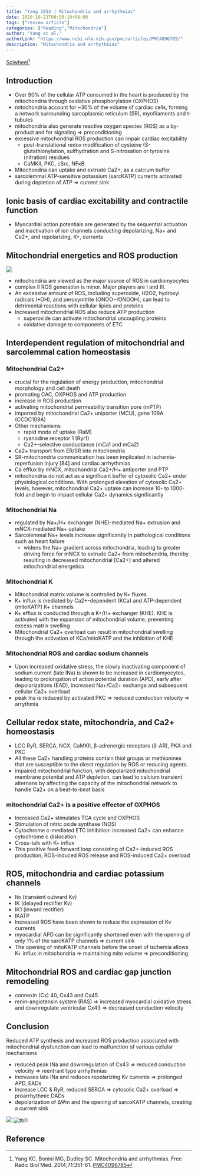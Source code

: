 ```yaml
---
title: "Yang 2014 | Mitochondria and arrhythmias"
date: 2020-10-23T00:58:10+08:00
tags: ["review article"]
categories: ["Reading","Mitochondria"]
author: "Yang et al."
authorLink: "https://www.ncbi.nlm.nih.gov/pmc/articles/PMC4096785/"
description: "Mitochondria and arrhythmias"
---
```


[Sciwheel](https://sciwheel.com/work/#/items/228235)[^Yang2014]

<!--more-->

## Introduction
* Over 90% of the cellular ATP consumed in the heart is produced by the mitochondria through oxidative phosphorylation (OXPHOS)
* mitochondria account for ~30% of the volume of cardiac cells, forming a network surrounding sarcoplasmic reticulum (SR), myofilaments and t-tubules
* mitochondria also generate reactive oxygen species (ROS) as a by-product and for signaling => preconditioning
* excessive mitochondrial ROS production can impair cardiac excitability
    * post-translational redox modification of cysteine (S-glutathionylation, sulfhydration and S-nitrosation or tyrosine (nitration) residues
    * CaMKII, PKC, cSrc, NFκB
* Mitochondria can uptake and extrude Ca2+, as a calcium buffer
* sarcolemmal ATP-sensitive potassium (sarcKATP) currents activated during depletion of ATP => current sink

## Ionic basis of cardiac excitability and contractile function
* Myocardial action potentials are generated by the sequential activation and inactivation of ion channels conducting depolarizing, Na+ and Ca2+, and repolarizing, K+, currents

## Mitochondrial energetics and ROS production
![](https://www.ncbi.nlm.nih.gov/pmc/articles/PMC4096785/bin/nihms584382f1.jpg)
* mitochondria are viewed as the major source of ROS in cardiomyocytes
* complex II ROS generation is minor. Major players are I and III.
* An excessive amount of ROS, including superoxide, H2O2, hydroxyl radicals (•OH), and peroxynitrite (ONOO−/ONOOH), can lead to detrimental reactions with cellular lipids and proteins
* Increased mitochondrial ROS also reduce ATP production
    * superoxide can activate mitochondrial uncoupling proteins
    * oxidative damage to components of ETC
## Interdependent regulation of mitochondrial and sarcolemmal cation homeostasis
### Mitochondrial Ca2+
* crucial for the regulation of energy production, mitochondrial morphology and cell death
* promoting CAC, OXPHOS and ATP production
* increase in ROS production
* activating mitochondrial permeability transition pore (mPTP)
* imported by mitochondrial Ca2+ uniporter (MCU), gene 109A (CCDC109A)
* Other mechanisms
    * rapid mode of uptake (RaM)
    * ryanodine receptor 1 (Ryr1)
    * Ca2+-selective conductance (mCa1 and mCa2)
* Ca2+ transport from ER/SR into mitochondria
* SR-mitochondria communication has been implicated in ischemia-reperfusion injury [84] and cardiac arrhythmias
* Ca efflux by mNCX, mitochondrial Ca2+/H+ antiporter and PTP
* mitochondria do not act as a significant buffer of cytosolic Ca2+ under physiological conditions. With prolonged elevation of cytosolic Ca2+ levels, however, mitochondrial Ca2+ uptake can increase 10- to 1000-fold and begin to impact cellular Ca2+ dynamics significantly

### Mitochondrial Na
* regulated by Na+/H+ exchanger (NHE)-mediated Na+ extrusion and mNCX-mediated Na+ uptake
* Sarcolemmal Na+ levels increase significantly in pathological conditions such as heart failure
    * widens the Na+ gradient across mitochondria, leading to greater driving force for mNCX to extrude Ca2+ from mitochondria, thereby resulting in decreased mitochondrial [Ca2+] and altered mitochondrial energetics

### Mitochondrial K
* Mitochondrial matrix volume is controlled by K+ fluxes
* K+ influx is mediated by Ca2+-dependent (KCa) and ATP-dependent (mitoKATP) K+ channels
* K+ efflux is conducted through a K+/H+ exchanger (KHE). KHE is activated with the expansion of mitochondrial volume, preventing excess matrix swelling
* Mitochondrial Ca2+ overload can result in mitochondrial swelling through the activation of KCa/mitoKATP and the inhibition of KHE

### Mitochondrial ROS and cardiac sodium channels
* Upon increased oxidative stress, the slowly inactivating component of sodium current (late INa) is shown to be increased in cardiomyocytes, leading to prolongation of action potential duration (APD), early after depolarizations (EAD), increased Na+/Ca2+ exchange and subsequent cellular Ca2+ overload
* peak Ina is reduced by activated PKC => reduced conduction velocity => arrythmia

## Cellular redox state, mitochondria, and Ca2+ homeostasis
* LCC RyR, SERCA, NCX, CaMKII, β-adrenergic receptors (β-AR), PKA and PKC
* All these Ca2+ handling proteins contain thiol groups or methionines that are susceptible to the direct regulation by ROS or reducing agents.
* impaired mitochondrial function, with depolarized mitochondrial membrane potential and ATP depletion, can lead to calcium transient alternans by affecting the capacity of the mitochondrial network to handle Ca2+ on a beat-to-beat basis
### mitochondrial Ca2+ is a positive effector of OXPHOS
* Increased Ca2+ stimulates TCA cycle and OXPHOS
* Stimulation of nitric oxide synthase (NOS)
* Cytochrome c-mediated ETC inhibition: increased Ca2+ can enhance cytochrome c dislocation
* Cross-talk with K+ influx
* This positive feed-forward loop consisting of Ca2+-induced ROS production, ROS-induced ROS release and ROS-induced Ca2+ overload
## ROS, mitochondria and cardiac potassium channels
* Ito (transient outward Kv)
* IK (delayed rectifier Kv)
* IK1 (inward rectifier)
* IKATP
* Increased ROS have been shown to reduce the expression of Kv currents
* myocardial APD can be significantly shortened even with the opening of only 1% of the sarcKATP channels  => current sink
* The opening of mitoKATP channels before the onset of ischemia allows K+ influx in mitochondria => maintaining mito volume => preconditioning
## Mitochondrial ROS and cardiac gap junction remodeling
* connexin (Cx) 40, Cx43 and Cx45.
* renin-angiotensin system (RAS) =>  increased myocardial oxidative stress and downregulate ventricular Cx43 => decreased conduction velocity

## Conclusion
Reduced ATP synthesis and increased ROS production associated with mitochondrial dysfunction can lead to malfunction of various cellular mechanisms
* reduced peak INa and downregulation of Cx43 => reduced conduction velocity => reentrant type arrhythmias
* increases late INa and reduces repolarizing Kv currents => prolonged APD, EADs
* Increase LCC & RyR, reduced SERCA => cytosolic Ca2+ overload => proarrhythmic DADs
* depolarization of ΔΨm and the opening of sarcoKATP channels, creating a current sink

![](https://www.ncbi.nlm.nih.gov/pmc/articles/PMC4096785/bin/nihms584382f2.jpg)
![tbl1](https://user-images.githubusercontent.com/40054455/86726262-fcdbaa00-c05c-11ea-9011-c5372486e12f.png)

## Reference
[^Yang2014]: Yang KC, Bonini MG, Dudley SC. Mitochondria and arrhythmias. Free Radic Biol Med. 2014;71:351-61. [PMC4096785](https://www.ncbi.nlm.nih.gov/pmc/articles/PMC4096785/)
